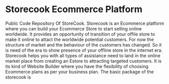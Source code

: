 # Storecook Ecommerce Platform
Public Code Repository Of StoreCook.
Storecook is an Ecommerce platform where you can build your Ecommerce Store to start selling online worldwide. It provides an opportunity of transition of your offile store to make it online to attact the worldwide potential customers. For now the structure of market and the behaviour of the customers has changed. So it is need of the era to show presence of your offline store in the internet era. 
Storecook helps you with all types of assistance need to land in the online market place from creating an Estore to attracting targeted customers. It is its kind of Website Builder where you have the flexibility of choosing Ecommerce plans as per your business plan. The basic package of the storecook is 
